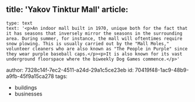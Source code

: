 title: 'Yakov Tinktur Mall'
article:
  -
    type: text
    text: '<p>An indoor mall built in 1970, unique both for the fact that it has seasons that inversely mirror the seasons in the surrounding area. During summer, for instance, the mall will oftentimes require snow plowing. This is usually carried out by the "Mall Moles," volunteer cleaners who are also known as "The People in Purple" since they wear purple baseball caps.</p><p>It is also known for its vast underground floorspace where the biweekly Dog Games commence.</p>'
author: 7328c14f-7ec2-4511-a24d-29a1c5ce23eb
id: 70419f48-1ac9-48b9-a9fb-45f9a15ca278
tags:
  - buildings
  - businesses
